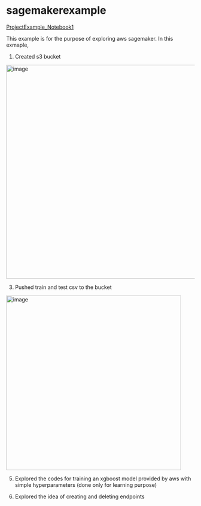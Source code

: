 # sagemakerexample

[ProjectExample_Notebook1](ProjectExample_Notebook1.ipynb)

This example is for the purpose of exploring aws sagemaker. 
In this exmaple, 
1. Created s3 bucket

<img width="572" alt="image" src="https://github.com/user-attachments/assets/ff6d9637-dfe7-4a82-a957-3b44c2905bce">

3. Pushed train and test csv to the bucket

<img width="467" alt="image" src="https://github.com/user-attachments/assets/4a740f5e-556f-4b64-9817-1023a926b208">

5. Explored the codes for training an xgboost model provided by aws with simple hyperparameters (done only for learning purpose)

7. Explored the idea of creating and deleting endpoints
